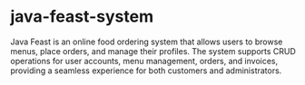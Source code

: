 # java-feast-system
Java Feast is an online food ordering system that allows users to browse menus, place orders, and manage their profiles. The system supports CRUD operations for user accounts, menu management, orders, and invoices, providing a seamless experience for both customers and administrators.
